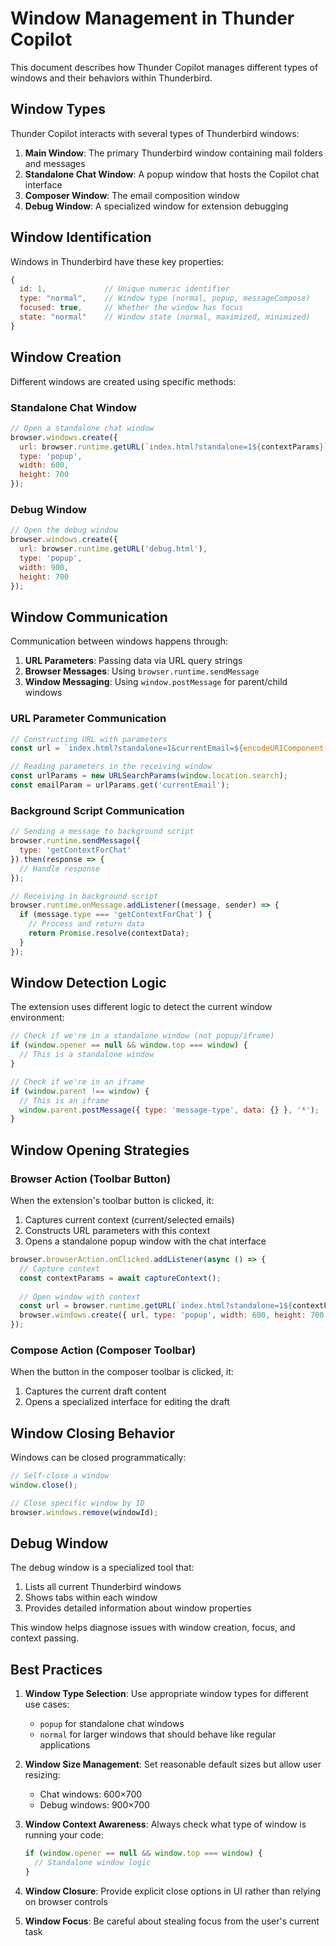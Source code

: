 # Window Management in Thunder Copilot

This document describes how Thunder Copilot manages different types of windows and their behaviors within Thunderbird.

## Window Types

Thunder Copilot interacts with several types of Thunderbird windows:

1. **Main Window**: The primary Thunderbird window containing mail folders and messages
2. **Standalone Chat Window**: A popup window that hosts the Copilot chat interface
3. **Composer Window**: The email composition window
4. **Debug Window**: A specialized window for extension debugging

## Window Identification

Windows in Thunderbird have these key properties:

```javascript
{
  id: 1,             // Unique numeric identifier
  type: "normal",    // Window type (normal, popup, messageCompose)
  focused: true,     // Whether the window has focus
  state: "normal"    // Window state (normal, maximized, minimized)
}
```

## Window Creation

Different windows are created using specific methods:

### Standalone Chat Window

```javascript
// Open a standalone chat window
browser.windows.create({
  url: browser.runtime.getURL(`index.html?standalone=1${contextParams}`),
  type: 'popup',
  width: 600,
  height: 700
});
```

### Debug Window

```javascript
// Open the debug window
browser.windows.create({
  url: browser.runtime.getURL('debug.html'),
  type: 'popup',
  width: 900,
  height: 700
});
```

## Window Communication

Communication between windows happens through:

1. **URL Parameters**: Passing data via URL query strings
2. **Browser Messages**: Using `browser.runtime.sendMessage`
3. **Window Messaging**: Using `window.postMessage` for parent/child windows

### URL Parameter Communication

```javascript
// Constructing URL with parameters
const url = `index.html?standalone=1&currentEmail=${encodeURIComponent(JSON.stringify(currentEmail))}`;

// Reading parameters in the receiving window
const urlParams = new URLSearchParams(window.location.search);
const emailParam = urlParams.get('currentEmail');
```

### Background Script Communication

```javascript
// Sending a message to background script
browser.runtime.sendMessage({ 
  type: 'getContextForChat' 
}).then(response => {
  // Handle response
});

// Receiving in background script
browser.runtime.onMessage.addListener((message, sender) => {
  if (message.type === 'getContextForChat') {
    // Process and return data
    return Promise.resolve(contextData);
  }
});
```

## Window Detection Logic

The extension uses different logic to detect the current window environment:

```javascript
// Check if we're in a standalone window (not popup/iframe)
if (window.opener == null && window.top === window) {
  // This is a standalone window
}

// Check if we're in an iframe
if (window.parent !== window) {
  // This is an iframe
  window.parent.postMessage({ type: 'message-type', data: {} }, '*');
}
```

## Window Opening Strategies

### Browser Action (Toolbar Button)

When the extension's toolbar button is clicked, it:
1. Captures current context (current/selected emails)
2. Constructs URL parameters with this context
3. Opens a standalone popup window with the chat interface

```javascript
browser.browserAction.onClicked.addListener(async () => {
  // Capture context
  const contextParams = await captureContext();
  
  // Open window with context
  const url = browser.runtime.getURL(`index.html?standalone=1${contextParams}`);
  browser.windows.create({ url, type: 'popup', width: 600, height: 700 });
});
```

### Compose Action (Composer Toolbar)

When the button in the composer toolbar is clicked, it:
1. Captures the current draft content
2. Opens a specialized interface for editing the draft

## Window Closing Behavior

Windows can be closed programmatically:

```javascript
// Self-close a window
window.close();

// Close specific window by ID
browser.windows.remove(windowId);
```

## Debug Window

The debug window is a specialized tool that:
1. Lists all current Thunderbird windows
2. Shows tabs within each window
3. Provides detailed information about window properties

This window helps diagnose issues with window creation, focus, and context passing.

## Best Practices

1. **Window Type Selection**: Use appropriate window types for different use cases:
   - `popup` for standalone chat windows
   - `normal` for larger windows that should behave like regular applications

2. **Window Size Management**: Set reasonable default sizes but allow user resizing:
   - Chat windows: 600×700
   - Debug windows: 900×700

3. **Window Context Awareness**: Always check what type of window is running your code:
   ```javascript
   if (window.opener == null && window.top === window) {
     // Standalone window logic
   }
   ```

4. **Window Closure**: Provide explicit close options in UI rather than relying on browser controls

5. **Window Focus**: Be careful about stealing focus from the user's current task